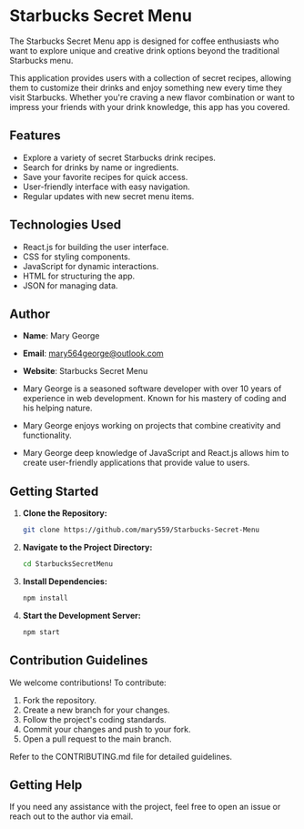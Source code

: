 # Starbucks Secret Menu

The Starbucks Secret Menu app is designed for coffee enthusiasts who want to explore unique and creative drink options beyond the traditional Starbucks menu. 

This application provides users with a collection of secret recipes, allowing them to customize their drinks and enjoy something new every time they visit Starbucks. Whether you're craving a new flavor combination or want to impress your friends with your drink knowledge, this app has you covered.

## Features
- Explore a variety of secret Starbucks drink recipes.
- Search for drinks by name or ingredients.
- Save your favorite recipes for quick access.
- User-friendly interface with easy navigation.
- Regular updates with new secret menu items.

## Technologies Used
- React.js for building the user interface.
- CSS for styling components.
- JavaScript for dynamic interactions.
- HTML for structuring the app.
- JSON for managing data.

## Author
- **Name**: Mary George  
- **Email**: mary564george@outlook.com  
- **Website**: Starbucks Secret Menu

- Mary George is a seasoned software developer with over 10 years of experience in web development. Known for his mastery of coding and his helping nature.
- Mary George enjoys working on projects that combine creativity and functionality.
- Mary George deep knowledge of JavaScript and React.js allows him to create user-friendly applications that provide value to users.

## Getting Started
1. **Clone the Repository:**
   ```bash
   git clone https://github.com/mary559/Starbucks-Secret-Menu

2. **Navigate to the Project Directory:**
   ```bash
   cd StarbucksSecretMenu

3. **Install Dependencies:**
   ```bash
   npm install
4. **Start the Development Server:**
   ```bash
   npm start

## Contribution Guidelines
We welcome contributions! To contribute:

1. Fork the repository.
2. Create a new branch for your changes.
3. Follow the project's coding standards.
4. Commit your changes and push to your fork.
5. Open a pull request to the main branch.

Refer to the CONTRIBUTING.md file for detailed guidelines.

## Getting Help
If you need any assistance with the project, feel free to open an issue or reach out to the author via email.
